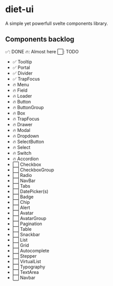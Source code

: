 # diet-ui

A simple yet powerfull svelte components library.

## Components backlog

✅: DONE
🔥: Almost here
⬜️: TODO


- ✅ Tooltip
- ✅ Portal
- ✅ Divider
- ✅ TrapFocus
- 🔥 Menu
- 🔥 Field
- 🔥 Loader
- 🔥 Button
- 🔥 ButtonGroup
- 🔥 Box
- 🔥 TrapFocus
- 🔥 Drawer
- 🔥 Modal
- 🔥 Dropdown
- 🔥 SelectButton
- 🔥 Select
- 🔥 Switch
- 🔥 Accordion
- ⬜️ Checkbox
- ⬜️ CheckboxGroup
- ⬜️ Radio
- ⬜️ NavBar
- ⬜️ Tabs
- ⬜️ DatePicker(s)
- ⬜️ Badge
- ⬜️ Chip
- ⬜️ Alert
- ⬜️ Avatar
- ⬜️ AvatarGroup
- ⬜️ Pagination
- ⬜️ Table
- ⬜️ Snackbar
- ⬜️ List
- ⬜️ Grid
- ⬜️ Autocomplete
- ⬜️ Stepper
- ⬜️ VirtualList
- ⬜️ Typography
- ⬜️ TextArea
- ⬜️ Navbar

